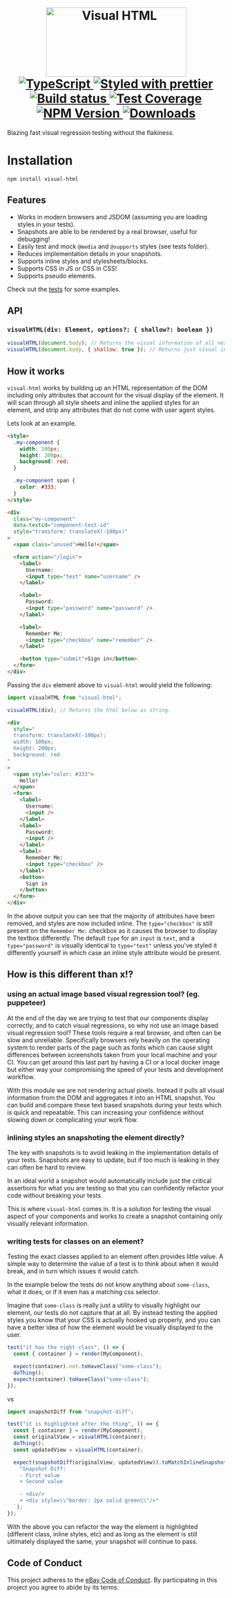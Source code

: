 <h1 align="center">
  <!-- Logo -->
  <img
    height="160"
    width="325"
    alt="Visual HTML"
    src="./assets/logo.png"
  />
	<br/>

  <!-- Language -->
  <a href="http://typescriptlang.org">
    <img src="https://img.shields.io/badge/%3C%2F%3E-typescript-blue.svg" alt="TypeScript"/>
  </a>
  <!-- Format -->
  <a href="https://github.com/prettier/prettier">
    <img src="https://img.shields.io/badge/styled_with-prettier-ff69b4.svg" alt="Styled with prettier"/>
  </a>
  <!-- CI -->
  <a href="https://travis-ci.org/eBay/visual-html">
  <img src="https://img.shields.io/travis/eBay/visual-html.svg" alt="Build status"/>
  </a>
  <!-- Coverage -->
  <a href="https://coveralls.io/github/eBay/visual-html">
    <img src="https://img.shields.io/coveralls/eBay/visual-html.svg" alt="Test Coverage"/>
  </a>
  <!-- NPM Version -->
  <a href="https://npmjs.org/package/visual-html">
    <img src="https://img.shields.io/npm/v/visual-html.svg" alt="NPM Version"/>
  </a>
  <!-- Downloads -->
  <a href="https://npmjs.org/package/visual-html">
    <img src="https://img.shields.io/npm/dm/visual-html.svg" alt="Downloads"/>
  </a>
</h1>

Blazing fast visual regression testing without the flakiness.

# Installation

```console
npm install visual-html
```

## Features

- Works in modern browsers and JSDOM (assuming you are loading styles in your tests).
- Snapshots are able to be rendered by a real browser, useful for debugging!
- Easily test and mock `@media` and `@supports` styles (see tests folder).
- Reduces implementation details in your snapshots.
- Supports inline styles and stylesheets/blocks.
- Supports CSS in JS or CSS in CSS!
- Supports pseudo elements.

Check out the [tests](./src/__tests__/index.ts) for some examples.

## API

### `visualHTML(div: Element, options?: { shallow?: boolean })`

```javascript
visualHTML(document.body); // Returns the visual information of all nested elements in the body.
visualHTML(document.body, { shallow: true }); // Returns just visual information for the `<body>` element.
```

## How it works

`visual-html` works by building up an HTML representation of the DOM including only attributes that account for the visual display of the element.
It will scan through all style sheets and inline the applied styles for an element, and strip any attributes that do not come with user agent styles.

Lets look at an example.

```html
<style>
  .my-component {
    width: 100px;
    height: 200px;
    background: red;
  }

  .my-component span {
    color: #333;
  }
</style>

<div
  class="my-component"
  data-testid="component-test-id"
  style="transform: translateX(-100px)"
>
  <span class="unused">Hello!</span>

  <form action="/login">
    <label>
      Username:
      <input type="text" name="username" />
    </label>

    <label>
      Password:
      <input type="password" name="password" />
    </label>

    <label>
      Remember Me:
      <input type="checkbox" name="remember" />
    </label>

    <button type="submit">Sign in</button>
  </form>
</div>
```

Passing the `div` element above to `visual-html` would yield the following:

```javascript
import visualHTML from "visual-html";

visualHTML(div); // Returns the html below as string.
```

```html
<div
  style="
  transform: translateX(-100px);
  width: 100px;
  height: 200px;
  background: red
"
>
  <span style="color: #333">
    Hello!
  </span>
  <form>
    <label>
      Username:
      <input />
    </label>
    <label>
      Password:
      <input />
    </label>
    <label>
      Remember Me:
      <input type="checkbox" />
    </label>
    <button>
      Sign in
    </button>
  </form>
</div>
```

In the above output you can see that the majority of attributes have been removed, and styles are now included inline. The `type="checkbox"` is still present on the `Remember Me:` checkbox as it causes the browser to display the textbox differently. The default `type` for an `input` is `text`, and a `type="password"` is visually identical to `type="text"` unless you've styled it differently yourself in which case an inline style attribute would be present.

## How is this different than x!?

### using an actual image based visual regression tool? (eg. puppeteer)

At the end of the day we are trying to test that our components display correctly, and to catch visual regressions, so why not use an image based visual regression tool? These tools require a real browser, and often can be slow and unreliable. Specifically browsers rely heavily on the operating system to render parts of the page such as fonts which can cause slight differences between screenshots taken from your local machine and your CI. You can get around this last part by having a CI or a local docker image but either way your compromising the speed of your tests and development workflow.

With this module we are not rendering actual pixels. Instead it pulls all visual information from the DOM and aggregates it into an HTML snapshot. You can build and compare these text based snapshots during your tests which is quick and repeatable. This can increasing your confidence without slowing down or complicating your work flow.

### inlining styles an snapshoting the element directly?

The key with snapshots is to avoid leaking in the implementation details of your tests.
Snapshots are easy to update, but if too much is leaking in they can often be hard to review.

In an ideal world a snapshot would automatically include just the critical assertions for what
you are testing so that you can confidently refactor your code without breaking your tests.

This is where `visual-html` comes in. It is a solution for testing the visual aspect of your components
and works to create a snapshot containing only visually relevant information.

### writing tests for classes on an element?

Testing the exact classes applied to an element often provides little value.
A simple way to determine the value of a test is to think about when it would break, and in turn which issues it would catch.

In the example below the tests do not know anything about `some-class`, what it does, or if it even has a matching css selector.

Imagine that `some-class` is really just a utility to visually highlight our element, our tests do not capture that at all.
By instead testing the applied styles you know that your CSS is actually hooked up properly, and you can have a better idea of
how the element would be visually displayed to the user.

```javascript
test("it has the right class", () => {
  const { container } = render(MyComponent);

  expect(container).not.toHaveClass("some-class");
  doThing();
  expect(container).toHaveClass("some-class");
});
```

vs

```javascript
import snapshotDiff from "snapshot-diff";

test("it is highlighted after the thing", () => {
  const { container } = render(MyComponent);
  const originalView = visualHTML(container);
  doThing();
  const updatedView = visualHTML(container);

  expect(snapshotDiff(originalView, updatedView)).toMatchInlineSnapshot(`
    "Snapshot Diff:
    - First value
    + Second value

    - <div/>
    + <div style=\\"border: 2px solid green\\"/>"
  `);
});
```

With the above you can refactor the way the element is highlighted (different class, inline styles, etc) and as long
as the element is still ultimately displayed the same, your snapshot will continue to pass.

## Code of Conduct

This project adheres to the [eBay Code of Conduct](http://ebay.github.io/codeofconduct). By participating in this project you agree to abide by its terms.
